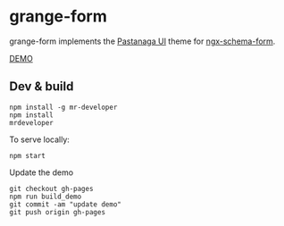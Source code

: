 # grange-form

grange-form implements the [Pastanaga UI](https://github.com/plone/pastanaga-angular) theme for [ngx-schema-form](https://github.com/makinacorpus/ngx-schema-form).

[DEMO](https://guillotinaweb.github.io/grange-form/dist/grange-form/)

## Dev & build

```
npm install -g mr-developer
npm install
mrdeveloper
```

To serve locally:
```
npm start
```

Update the demo
```
git checkout gh-pages
npm run build_demo
git commit -am "update demo"
git push origin gh-pages
```
